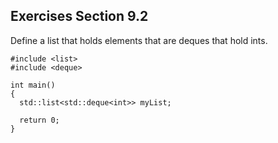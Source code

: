 ## Exercises Section 9.2
Define a list that holds elements that are deques that hold
ints.

```
#include <list> 
#include <deque>

int main() 
{
  std::list<std::deque<int>> myList;
  
  return 0;
}
```
